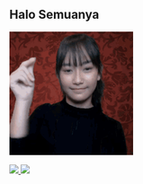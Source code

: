 ## Halo Semuanya

![freya-jayawardana-freya](https://github.com/ddedida/ddedida/blob/main/freya-jayawardana-freya.gif)
 
<p align="left">
<a href="https://github.com/gilangadhan">
  <img height="180em" src="https://github-readme-stats-eight-theta.vercel.app/api?username=ddedida&show_icons=true&theme=algolia&include_all_commits=true&count_private=true"/>
  <img height="180em" src="https://github-readme-stats-eight-theta.vercel.app/api/top-langs/?username=ddedida&layout=compact&langs_count=8&theme=algolia"/>
</a>
</p>
